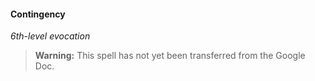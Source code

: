 #### Contingency
<!-- markdownlint-disable-next-line no-emphasis-as-heading -->
_6th-level evocation_

> **Warning:**
> This spell has not yet been transferred from the Google Doc.
